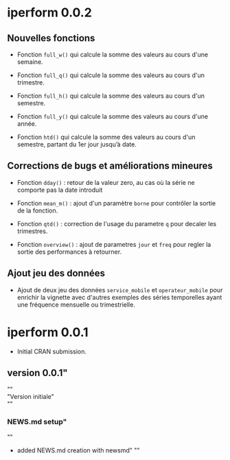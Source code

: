 # iperform 0.0.2

## Nouvelles fonctions

* Fonction `full_w()` qui calcule la somme des valeurs au cours d'une semaine.

* Fonction `full_q()` qui calcule la somme des valeurs au cours d'un trimestre.

* Fonction `full_h()` qui calcule la somme des valeurs au cours d'un semestre.

* Fonction `full_y()` qui calcule la somme des valeurs au cours d'une année.

* Fonction `htd()` qui calcule la somme des valeurs au cours d'un semestre, partant du 1er jour jusqu’à date.


## Corrections de bugs et améliorations mineures

* Fonction `dday()` : retour de la valeur zero, au cas où la série ne comporte pas la date introduit

* Fonction `mean_m()` : ajout d'un paramètre `borne` pour contrôler la sortie de la fonction.

* Fonction `qtd()` : correction de l'usage du parametre `q` pour decaler les trimestres.

* Fonction `overview()` : ajout de parametres `jour` et `freq` pour regler la sortie des performances à retourner.


## Ajout jeu des données

* Ajout de deux jeu des données `service_mobile` et `operateur_mobile` pour enrichir la vignette avec d'autres exemples des séries temporelles ayant une fréquence mensuelle ou trimestrielle. 



# iperform 0.0.1

* Initial CRAN submission.

                                  
## version 0.0.1"               
""                                    
"Version initiale"                                 
""                                    
### NEWS.md setup"                   
""                                    
- added NEWS.md creation with newsmd"
"" 
